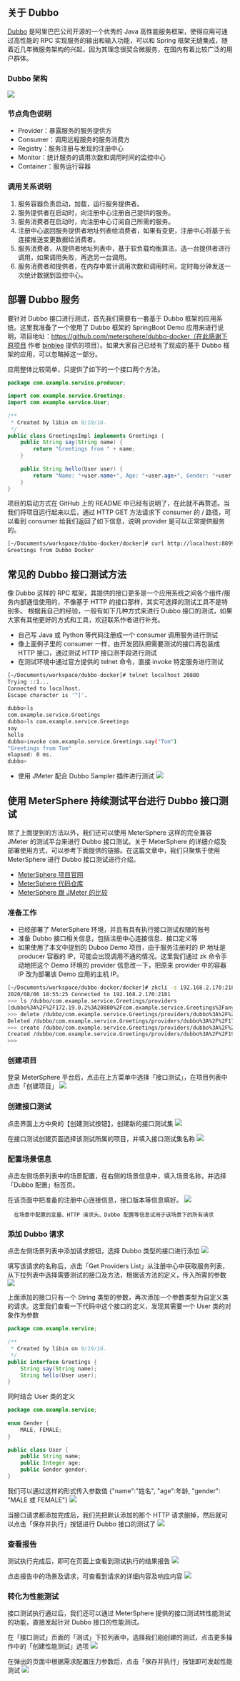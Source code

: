 ## 关于 Dubbo
[Dubbo](https://dubbo.io) 是阿里巴巴公司开源的一个优秀的 Java 高性能服务框架，使得应用可通过高性能的 RPC 实现服务的输出和输入功能，可以和 Spring 框架无缝集成，随着近几年微服务架构的兴起，因为其理念很契合微服务，在国内有着比较广泛的用户群体。

### Dubbo 架构
![](../img/tutorial/dubbo/architecture.png)

### 节点角色说明
- Provider：暴露服务的服务提供方
- Consumer：调用远程服务的服务消费方
- Registry：服务注册与发现的注册中心
- Monitor：统计服务的调用次数和调用时间的监控中心
- Container：服务运行容器

### 调用关系说明
1. 服务容器负责启动，加载，运行服务提供者。
2. 服务提供者在启动时，向注册中心注册自己提供的服务。
3. 服务消费者在启动时，向注册中心订阅自己所需的服务。
4. 注册中心返回服务提供者地址列表给消费者，如果有变更，注册中心将基于长连接推送变更数据给消费者。
5. 服务消费者，从提供者地址列表中，基于软负载均衡算法，选一台提供者进行调用，如果调用失败，再选另一台调用。
6. 服务消费者和提供者，在内存中累计调用次数和调用时间，定时每分钟发送一次统计数据到监控中心。

## 部署 Dubbo 服务
要针对 Dubbo 接口进行测试，首先我们需要有一套基于 Dubbo 框架的应用系统。这里我准备了一个使用了 Dubbo 框架的 SpringBoot Demo 应用来进行说明，项目地址：https://github.com/metersphere/dubbo-docker（在此感谢下 [原项目](https://github.com/binblee/dubbo-docker) 作者 [binblee](https://github.com/binblee) 提供的项目）。如果大家自己已经有了现成的基于 Dubbo 框架的应用，可以忽略掉这一部分。

应用整体比较简单，只提供了如下的一个接口两个方法。
```java
package com.example.service.producer;
 
import com.example.service.Greetings;
import com.example.service.User;
 
/**
 * Created by libin on 9/19/16.
 */
public class GreetingsImpl implements Greetings {
    public String say(String name) {
        return "Greetings from " + name;
    }
 
    public String hello(User user) {
        return "Name: "+user.name+", Age: "+user.age+", Gender: "+user.gender;
    }
}
```
项目的启动方式在 GitHub 上的 README 中已经有说明了，在此就不再赘述。当我们将项目运行起来以后，通过 HTTP GET 方法请求下 consumer 的 / 路径，可以看到 consumer 给我们返回了如下信息，说明 provider 是可以正常提供服务的。
```bash
[~/Documents/workspace/dubbo-docker/docker]# curl http://localhost:8899
Greetings from Dubbo Docker
```
## 常见的 Dubbo 接口测试方法
像 Dubbo 这样的 RPC 框架，其提供的接口更多是一个应用系统之间各个组件/服务内部通信使用的，不像基于 HTTP 的接口那样，其实可选择的测试工具不是特别多。
根据我自己的经验，一般有如下几种方式来进行 Dubbo 接口的测试，如果大家有其他更好的方式和工具，欢迎联系作者进行补充。
- 自己写 Java 或 Python 等代码注册成一个 consumer 调用服务进行测试
- 像上面例子里的 consumer 一样，由开发团队把需要测试的接口再包装成 HTTP 接口，通过测试 HTTP 接口测手段进行测试
- 在测试环境中通过官方提供的 telnet 命令，直接 invoke 特定服务进行测试

```bash
[~/Documents/workspace/dubbo-docker]# telnet localhost 20880
Trying ::1...
Connected to localhost.
Escape character is '^]'.
 
dubbo>ls
com.example.service.Greetings
dubbo>ls com.example.service.Greetings
say
hello
dubbo>invoke com.example.service.Greetings.say("Tom")
"Greetings from Tom"
elapsed: 0 ms.
dubbo>
```

- 使用 JMeter 配合 Dubbo Sampler 插件进行测试
![](../img/tutorial/dubbo/jmeter_dubbo.png)


## 使用 MeterSphere 持续测试平台进行 Dubbo 接口测试
除了上面提到的方法以外，我们还可以使用 MeterSphere 这样的完全兼容 JMeter 的测试平台来进行 Dubbo 接口测试。关于 MeterSphere 的详细介绍及部署使用方式，可以参考下面提供的链接。在这篇文章中，我们只聚焦于使用 MeterSphere 进行 Dubbo 接口测试进行介绍。

- [MeterSphere 项目官网](https://metersphere.io)
- [MeterSphere 代码仓库](https://github.com/metersphere)
- [MeterSphere 跟 JMeter 的比较](https://metersphere.io/jmeter-load-testing.html)

### 准备工作
- 已经部署了 MeterSphere 环境，并且有具有执行接口测试权限的账号
- 准备 Dubbo 接口相关信息，包括注册中心连接信息、接口定义等
- 如果使用了本文中提到的 Duboo Demo 项目，由于服务注册时的 IP 地址是 producer 容器的 IP，可能会出现调用不通的情况。这里我们通过 zk 命令手动地把这个 Demo 环境的 provider 信息改一下，把原来 provider 中的容器 IP 改为部署该 Demo 应用的主机 IP。

```bash
[~/Documents/workspace/dubbo-docker/docker]# zkcli -s 192.168.2.170:2181
2020/08/06 18:55:25 Connected to 192.168.2.170:2181
>>> ls /dubbo/com.example.service.Greetings/providers
[dubbo%3A%2F%2F172.19.0.2%3A20880%2Fcom.example.service.Greetings%3Fanyhost%3Dtrue%26application%3Dproducer-app%26dubbo%3D2.5.3%26interface%3Dcom.example.service.Greetings%26methods%3Dsay%2Chello%26pid%3D1%26revision%3D1.0-SNAPSHOT%26side%3Dprovider%26timestamp%3D1596709972791]
>>> delete /dubbo/com.example.service.Greetings/providers/dubbo%3A%2F%2F172.19.0.2%3A20880%2Fcom.example.service.Greetings%3Fanyhost%3Dtrue%26application%3Dproducer-app%26dubbo%3D2.5.3%26interface%3Dcom.example.service.Greetings%26methods%3Dsay%2Chello%26pid%3D1%26revision%3D1.0-SNAPSHOT%26side%3Dprovider%26timestamp%3D1596709972791
Deleted /dubbo/com.example.service.Greetings/providers/dubbo%3A%2F%2F172.19.0.2%3A20880%2Fcom.example.service.Greetings%3Fanyhost%3Dtrue%26application%3Dproducer-app%26dubbo%3D2.5.3%26interface%3Dcom.example.service.Greetings%26methods%3Dsay%2Chello%26pid%3D1%26revision%3D1.0-SNAPSHOT%26side%3Dprovider%26timestamp%3D1596709972791
>>> create /dubbo/com.example.service.Greetings/providers/dubbo%3A%2F%2F192.168.2.170%3A20880%2Fcom.example.service.Greetings%3Fanyhost%3Dtrue%26application%3Dproducer-app%26dubbo%3D2.5.3%26interface%3Dcom.example.service.Greetings%26methods%3Dsay%2Chello%26pid%3D1%26revision%3D1.0-SNAPSHOT%26side%3Dprovider%26timestamp%3D1596709972791
Created /dubbo/com.example.service.Greetings/providers/dubbo%3A%2F%2F192.168.2.170%3A20880%2Fcom.example.service.Greetings%3Fanyhost%3Dtrue%26application%3Dproducer-app%26dubbo%3D2.5.3%26interface%3Dcom.example.service.Greetings%26methods%3Dsay%2Chello%26pid%3D1%26revision%3D1.0-SNAPSHOT%26side%3Dprovider%26timestamp%3D1596709972791
>>>
```


### 创建项目
登录 MeterSphere 平台后，点击在上方菜单中选择「接口测试」，在项目列表中点击「创建项目」
![](../img/tutorial/dubbo/create_project.png)

### 创建接口测试
点击界面上方中央的【创建测试按钮】，创建新的接口测试集
![](../img/tutorial/dubbo/create_api_test.png)

在接口测试创建页面选择该测试所属的项目，并填入接口测试集名称
![](../img/tutorial/dubbo/create_api_test2.png)

### 配置场景信息
点击左侧场景列表中的场景配置，在右侧的场景信息中，填入场景名称，并选择「Dubbo 配置」标签页。

在该页面中把准备的注册中心连接信息，接口版本等信息填好。
![](../img/tutorial/dubbo/config_scenario.png)

``` info
  在场景中配置的变量、HTTP 请求头、Dubbo 配置等信息试用于该场景下的所有请求
```

### 添加 Dubbo 请求
点击左侧场景列表中添加请求按钮，选择 Dubbo 类型的接口进行添加
![](../img/tutorial/dubbo/add_dubbo_request.png)

填写该请求的名称后，点击「Get Providers List」从注册中心中获取服务列表，从下拉列表中选择需要测试的接口及方法，根据该方法的定义，传入所需的参数
![](../img/tutorial/dubbo/add_dubbo_request2.png)

上面添加的接口只有一个 String 类型的参数，再次添加一个参数类型为自定义类的请求。这里我们查看一下代码中这个接口的定义，发现其需要一个 User 类的对象作为参数
```java
package com.example.service;
 
/**
 * Created by libin on 9/19/16.
 */
public interface Greetings {
    String say(String name);
    String hello(User user);
}
```
同时结合 User 类的定义
```java
package com.example.service;
 
enum Gender {
    MALE, FEMALE;
}
 
public class User {
    public String name;
    public Integer age;
    public Gender gender;
}
```
我们可以通过这样的形式传入参数值 {"name":"姓名", "age":年龄, "gender": "MALE 或 FEMALE"}
![](../img/tutorial/dubbo/add_dubbo_request3.png)

当接口请求都添加完成后，我们先把默认添加的那个 HTTP 请求删掉，然后就可以点击「保存并执行」按钮进行 Dubbo 接口的测试了
![](../img/tutorial/dubbo/run_api_test.png)

### 查看报告
测试执行完成后，即可在页面上查看到测试执行的结果报告
![](../img/tutorial/dubbo/api_test_report1.png)

点击报告中的场景及请求，可查看到请求的详细内容及响应内容
![](../img/tutorial/dubbo/api_test_report2.png)

### 转化为性能测试
接口测试执行通过后，我们还可以通过 MeterSphere 提供的接口测试转性能测试的功能，直接发起针对 Dubbo 接口的性能测试。

在「接口测试」页面的「测试」下拉列表中，选择我们刚创建的测试，点击更多操作中的「创建性能测试」选项
![](../img/tutorial/dubbo/create_load_test1.png)

在弹出的页面中根据需求配置压力参数后，点击「保存并执行」按钮即可发起性能测试
![](../img/tutorial/dubbo/create_load_test2.png)

